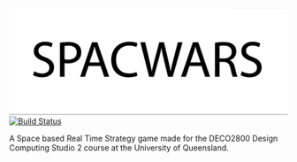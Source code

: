 ![Spacwars Logo](/wiki_resources/spacwarslogo.png)   
[![Build Status](http://deco2800.uqcloud.net/jenkins/job/DECO2800-2017-SpacWars/badge/icon)](http://deco2800.uqcloud.net/jenkins/job/DECO2800-2017-SpacWars/)

A Space based Real Time Strategy game made for the DECO2800 Design Computing Studio 2 course at the University of Queensland.
